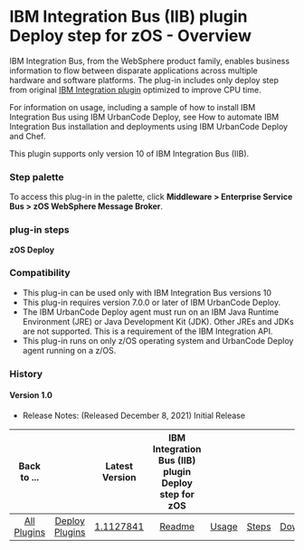 
IBM Integration Bus (IIB) plugin Deploy step for zOS - Overview
===============================================================

IBM Integration Bus, from the WebSphere product family, enables business information to flow between disparate applications across multiple hardware and software platforms. The plug-in includes only deploy step from original [IBM Integration plugin](https://www.urbancode.com/plugin/ibm-integration-bus-formerly-websphere-message-broker-cmp/) optimized to improve CPU time.

For information on usage, including a sample of how to install IBM Integration Bus using IBM UrbanCode Deploy, see How to automate IBM Integration Bus installation and deployments using IBM UrbanCode Deploy and Chef.

This plugin supports only version 10 of IBM Integration Bus (IIB).


### Step palette

To access this plug-in in the palette, click **Middleware > Enterprise Service Bus > zOS WebSphere Message Broker**.

### plug-in steps

**zOS Deploy**

### Compatibility

* This plug-in can be used only with IBM Integration Bus versions 10
* This plug-in requires version 7.0.0 or later of IBM UrbanCode Deploy.
* The IBM UrbanCode Deploy agent must run on an IBM Java Runtime Environment (JRE) or Java Development Kit (JDK). Other JREs and JDKs are not supported. This is a requirement of the IBM Integration API.
* This plug-in runs on only z/OS operating system and UrbanCode Deploy agent running on a z/OS.

### History

#### Version 1.0

* Release Notes: (Released December 8, 2021) Initial Release

|          Back to ...          |                                |                                                                          Latest Version                                                                          | IBM Integration Bus (IIB) plugin Deploy step for zOS ||||
|:-----------------------------:|:------------------------------:|:----------------------------------------------------------------------------------------------------------------------------------------------------------------:|:----------------------------------------------------:| :---: | :---: | :---: |
| [All Plugins](../../index.md) | [Deploy Plugins](../README.md) | [1.1127841](https://raw.githubusercontent.com/UrbanCode/IBM-UCD-PLUGINS/main/files/zos-ibm-integration-bus-ucd/ucd-zOS-WebSphereMessageBroker-CMP-1.1127841.zip) |                 [Readme](README.md)                  |[Usage](usage.md)|[Steps](steps.md)|[Downloads](downloads.md)|
